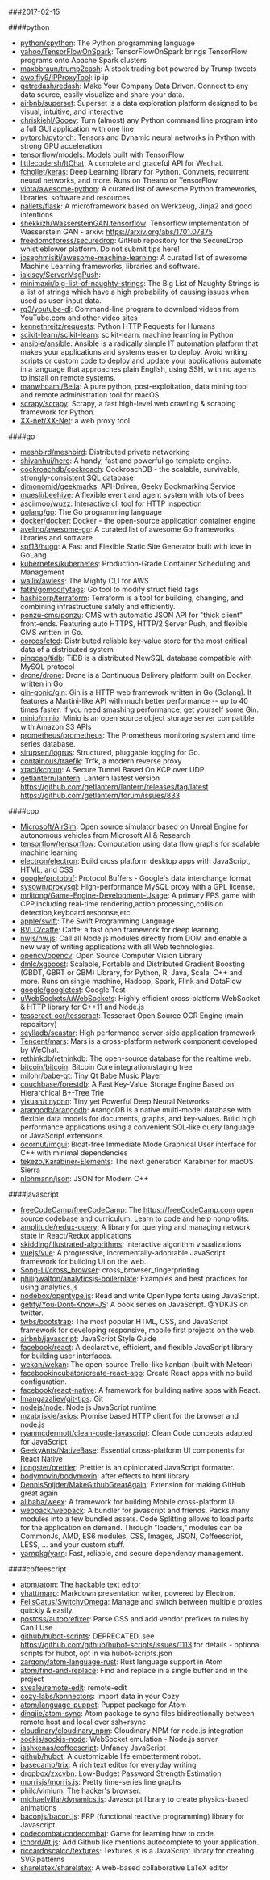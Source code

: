 ###2017-02-15

####python
* [python/cpython](https://github.com/python/cpython): The Python programming language
* [yahoo/TensorFlowOnSpark](https://github.com/yahoo/TensorFlowOnSpark): TensorFlowOnSpark brings TensorFlow programs onto Apache Spark clusters
* [maxbbraun/trump2cash](https://github.com/maxbbraun/trump2cash): A stock trading bot powered by Trump tweets
* [awolfly9/IPProxyTool](https://github.com/awolfly9/IPProxyTool):  ip ip 
* [getredash/redash](https://github.com/getredash/redash): Make Your Company Data Driven. Connect to any data source, easily visualize and share your data.
* [airbnb/superset](https://github.com/airbnb/superset): Superset is a data exploration platform designed to be visual, intuitive, and interactive
* [chriskiehl/Gooey](https://github.com/chriskiehl/Gooey): Turn (almost) any Python command line program into a full GUI application with one line
* [pytorch/pytorch](https://github.com/pytorch/pytorch): Tensors and Dynamic neural networks in Python with strong GPU acceleration
* [tensorflow/models](https://github.com/tensorflow/models): Models built with TensorFlow
* [littlecodersh/ItChat](https://github.com/littlecodersh/ItChat): A complete and graceful API for Wechat. 
* [fchollet/keras](https://github.com/fchollet/keras): Deep Learning library for Python. Convnets, recurrent neural networks, and more. Runs on Theano or TensorFlow.
* [vinta/awesome-python](https://github.com/vinta/awesome-python): A curated list of awesome Python frameworks, libraries, software and resources
* [pallets/flask](https://github.com/pallets/flask): A microframework based on Werkzeug, Jinja2 and good intentions
* [shekkizh/WassersteinGAN.tensorflow](https://github.com/shekkizh/WassersteinGAN.tensorflow): Tensorflow implementation of Wasserstein GAN - arxiv: https://arxiv.org/abs/1701.07875
* [freedomofpress/securedrop](https://github.com/freedomofpress/securedrop): GitHub repository for the SecureDrop whistleblower platform. Do not submit tips here!
* [josephmisiti/awesome-machine-learning](https://github.com/josephmisiti/awesome-machine-learning): A curated list of awesome Machine Learning frameworks, libraries and software.
* [iakisey/ServerMsgPush](https://github.com/iakisey/ServerMsgPush): 
* [minimaxir/big-list-of-naughty-strings](https://github.com/minimaxir/big-list-of-naughty-strings): The Big List of Naughty Strings is a list of strings which have a high probability of causing issues when used as user-input data.
* [rg3/youtube-dl](https://github.com/rg3/youtube-dl): Command-line program to download videos from YouTube.com and other video sites
* [kennethreitz/requests](https://github.com/kennethreitz/requests): Python HTTP Requests for Humans
* [scikit-learn/scikit-learn](https://github.com/scikit-learn/scikit-learn): scikit-learn: machine learning in Python
* [ansible/ansible](https://github.com/ansible/ansible): Ansible is a radically simple IT automation platform that makes your applications and systems easier to deploy. Avoid writing scripts or custom code to deploy and update your applications automate in a language that approaches plain English, using SSH, with no agents to install on remote systems.
* [manwhoami/Bella](https://github.com/manwhoami/Bella): A pure python, post-exploitation, data mining tool and remote administration tool for macOS.
* [scrapy/scrapy](https://github.com/scrapy/scrapy): Scrapy, a fast high-level web crawling & scraping framework for Python.
* [XX-net/XX-Net](https://github.com/XX-net/XX-Net): a web proxy tool

####go
* [meshbird/meshbird](https://github.com/meshbird/meshbird): Distributed private networking
* [shiyanhui/hero](https://github.com/shiyanhui/hero): A handy, fast and powerful go template engine.
* [cockroachdb/cockroach](https://github.com/cockroachdb/cockroach): CockroachDB - the scalable, survivable, strongly-consistent SQL database
* [dimonomid/geekmarks](https://github.com/dimonomid/geekmarks): API-Driven, Geeky Bookmarking Service
* [muesli/beehive](https://github.com/muesli/beehive): A flexible event and agent system with lots of bees
* [asciimoo/wuzz](https://github.com/asciimoo/wuzz): Interactive cli tool for HTTP inspection
* [golang/go](https://github.com/golang/go): The Go programming language
* [docker/docker](https://github.com/docker/docker): Docker - the open-source application container engine
* [avelino/awesome-go](https://github.com/avelino/awesome-go): A curated list of awesome Go frameworks, libraries and software
* [spf13/hugo](https://github.com/spf13/hugo): A Fast and Flexible Static Site Generator built with love in GoLang
* [kubernetes/kubernetes](https://github.com/kubernetes/kubernetes): Production-Grade Container Scheduling and Management
* [wallix/awless](https://github.com/wallix/awless): The Mighty CLI for AWS
* [fatih/gomodifytags](https://github.com/fatih/gomodifytags): Go tool to modify struct field tags
* [hashicorp/terraform](https://github.com/hashicorp/terraform): Terraform is a tool for building, changing, and combining infrastructure safely and efficiently.
* [ponzu-cms/ponzu](https://github.com/ponzu-cms/ponzu): CMS with automatic JSON API for "thick client" front-ends. Featuring auto HTTPS, HTTP/2 Server Push, and flexible CMS written in Go.
* [coreos/etcd](https://github.com/coreos/etcd): Distributed reliable key-value store for the most critical data of a distributed system
* [pingcap/tidb](https://github.com/pingcap/tidb): TiDB is a distributed NewSQL database compatible with MySQL protocol
* [drone/drone](https://github.com/drone/drone): Drone is a Continuous Delivery platform built on Docker, written in Go
* [gin-gonic/gin](https://github.com/gin-gonic/gin): Gin is a HTTP web framework written in Go (Golang). It features a Martini-like API with much better performance -- up to 40 times faster. If you need smashing performance, get yourself some Gin.
* [minio/minio](https://github.com/minio/minio): Minio is an open source object storage server compatible with Amazon S3 APIs
* [prometheus/prometheus](https://github.com/prometheus/prometheus): The Prometheus monitoring system and time series database.
* [sirupsen/logrus](https://github.com/sirupsen/logrus): Structured, pluggable logging for Go.
* [containous/traefik](https://github.com/containous/traefik): Trfk, a modern reverse proxy
* [xtaci/kcptun](https://github.com/xtaci/kcptun): A Secure Tunnel Based On KCP over UDP
* [getlantern/lantern](https://github.com/getlantern/lantern): Lantern lastest version https://github.com/getlantern/lantern/releases/tag/latest   https://github.com/getlantern/forum/issues/833 

####cpp
* [Microsoft/AirSim](https://github.com/Microsoft/AirSim): Open source simulator based on Unreal Engine for autonomous vehicles from Microsoft AI & Research
* [tensorflow/tensorflow](https://github.com/tensorflow/tensorflow): Computation using data flow graphs for scalable machine learning
* [electron/electron](https://github.com/electron/electron): Build cross platform desktop apps with JavaScript, HTML, and CSS
* [google/protobuf](https://github.com/google/protobuf): Protocol Buffers - Google's data interchange format
* [sysown/proxysql](https://github.com/sysown/proxysql): High-performance MySQL proxy with a GPL license.
* [mrlitong/Game-Engine-Development-Usage](https://github.com/mrlitong/Game-Engine-Development-Usage): A primary FPS game with CPP,including real-time rendering,action processing,collision detection,keyboard response,etc.
* [apple/swift](https://github.com/apple/swift): The Swift Programming Language
* [BVLC/caffe](https://github.com/BVLC/caffe): Caffe: a fast open framework for deep learning.
* [nwjs/nw.js](https://github.com/nwjs/nw.js): Call all Node.js modules directly from DOM and enable a new way of writing applications with all Web technologies.
* [opencv/opencv](https://github.com/opencv/opencv): Open Source Computer Vision Library
* [dmlc/xgboost](https://github.com/dmlc/xgboost): Scalable, Portable and Distributed Gradient Boosting (GBDT, GBRT or GBM) Library, for Python, R, Java, Scala, C++ and more. Runs on single machine, Hadoop, Spark, Flink and DataFlow
* [google/googletest](https://github.com/google/googletest): Google Test
* [uWebSockets/uWebSockets](https://github.com/uWebSockets/uWebSockets): Highly efficient cross-platform WebSocket & HTTP library for C++11 and Node.js
* [tesseract-ocr/tesseract](https://github.com/tesseract-ocr/tesseract): Tesseract Open Source OCR Engine (main repository)
* [scylladb/seastar](https://github.com/scylladb/seastar): High performance server-side application framework
* [Tencent/mars](https://github.com/Tencent/mars): Mars is a cross-platform network component developed by WeChat.
* [rethinkdb/rethinkdb](https://github.com/rethinkdb/rethinkdb): The open-source database for the realtime web.
* [bitcoin/bitcoin](https://github.com/bitcoin/bitcoin): Bitcoin Core integration/staging tree
* [milohr/babe-qt](https://github.com/milohr/babe-qt): Tiny Qt Babe Music Player
* [couchbase/forestdb](https://github.com/couchbase/forestdb): A Fast Key-Value Storage Engine Based on Hierarchical B+-Tree Trie
* [yixuan/tinydnn](https://github.com/yixuan/tinydnn): Tiny yet Powerful Deep Neural Networks
* [arangodb/arangodb](https://github.com/arangodb/arangodb): ArangoDB is a native multi-model database with flexible data models for documents, graphs, and key-values. Build high performance applications using a convenient SQL-like query language or JavaScript extensions.
* [ocornut/imgui](https://github.com/ocornut/imgui): Bloat-free Immediate Mode Graphical User interface for C++ with minimal dependencies
* [tekezo/Karabiner-Elements](https://github.com/tekezo/Karabiner-Elements): The next generation Karabiner for macOS Sierra
* [nlohmann/json](https://github.com/nlohmann/json): JSON for Modern C++

####javascript
* [freeCodeCamp/freeCodeCamp](https://github.com/freeCodeCamp/freeCodeCamp): The https://freeCodeCamp.com open source codebase and curriculum. Learn to code and help nonprofits.
* [amplitude/redux-query](https://github.com/amplitude/redux-query): A library for querying and managing network state in React/Redux applications
* [skidding/illustrated-algorithms](https://github.com/skidding/illustrated-algorithms): Interactive algorithm visualizations
* [vuejs/vue](https://github.com/vuejs/vue): A progressive, incrementally-adoptable JavaScript framework for building UI on the web.
* [Song-Li/cross_browser](https://github.com/Song-Li/cross_browser): cross_browser_fingerprinting
* [philipwalton/analyticsjs-boilerplate](https://github.com/philipwalton/analyticsjs-boilerplate): Examples and best practices for using analytics.js
* [nodebox/opentype.js](https://github.com/nodebox/opentype.js): Read and write OpenType fonts using JavaScript.
* [getify/You-Dont-Know-JS](https://github.com/getify/You-Dont-Know-JS): A book series on JavaScript. @YDKJS on twitter.
* [twbs/bootstrap](https://github.com/twbs/bootstrap): The most popular HTML, CSS, and JavaScript framework for developing responsive, mobile first projects on the web.
* [airbnb/javascript](https://github.com/airbnb/javascript): JavaScript Style Guide
* [facebook/react](https://github.com/facebook/react): A declarative, efficient, and flexible JavaScript library for building user interfaces.
* [wekan/wekan](https://github.com/wekan/wekan): The open-source Trello-like kanban (built with Meteor)
* [facebookincubator/create-react-app](https://github.com/facebookincubator/create-react-app): Create React apps with no build configuration.
* [facebook/react-native](https://github.com/facebook/react-native): A framework for building native apps with React.
* [Imangazaliev/git-tips](https://github.com/Imangazaliev/git-tips):         Git
* [nodejs/node](https://github.com/nodejs/node): Node.js JavaScript runtime 
* [mzabriskie/axios](https://github.com/mzabriskie/axios): Promise based HTTP client for the browser and node.js
* [ryanmcdermott/clean-code-javascript](https://github.com/ryanmcdermott/clean-code-javascript):  Clean Code concepts adapted for JavaScript
* [GeekyAnts/NativeBase](https://github.com/GeekyAnts/NativeBase): Essential cross-platform UI components for React Native
* [jlongster/prettier](https://github.com/jlongster/prettier): Prettier is an opinionated JavaScript formatter.
* [bodymovin/bodymovin](https://github.com/bodymovin/bodymovin): after effects to html library
* [DennisSnijder/MakeGithubGreatAgain](https://github.com/DennisSnijder/MakeGithubGreatAgain): Extension for making GitHub great again
* [alibaba/weex](https://github.com/alibaba/weex): A framework for building Mobile cross-platform UI
* [webpack/webpack](https://github.com/webpack/webpack): A bundler for javascript and friends. Packs many modules into a few bundled assets. Code Splitting allows to load parts for the application on demand. Through "loaders," modules can be CommonJs, AMD, ES6 modules, CSS, Images, JSON, Coffeescript, LESS, ... and your custom stuff.
* [yarnpkg/yarn](https://github.com/yarnpkg/yarn):  Fast, reliable, and secure dependency management.

####coffeescript
* [atom/atom](https://github.com/atom/atom): The hackable text editor
* [yhatt/marp](https://github.com/yhatt/marp): Markdown presentation writer, powered by Electron.
* [FelisCatus/SwitchyOmega](https://github.com/FelisCatus/SwitchyOmega): Manage and switch between multiple proxies quickly & easily.
* [postcss/autoprefixer](https://github.com/postcss/autoprefixer): Parse CSS and add vendor prefixes to rules by Can I Use
* [github/hubot-scripts](https://github.com/github/hubot-scripts): DEPRECATED, see https://github.com/github/hubot-scripts/issues/1113 for details - optional scripts for hubot, opt in via hubot-scripts.json
* [zargony/atom-language-rust](https://github.com/zargony/atom-language-rust): Rust language support in Atom
* [atom/find-and-replace](https://github.com/atom/find-and-replace): Find and replace in a single buffer and in the project
* [sveale/remote-edit](https://github.com/sveale/remote-edit): remote-edit
* [cozy-labs/konnectors](https://github.com/cozy-labs/konnectors): Import data in your Cozy
* [atom/language-puppet](https://github.com/atom/language-puppet): Puppet package for Atom
* [dingjie/atom-sync](https://github.com/dingjie/atom-sync): Atom package to sync files bidirectionally between remote host and local over ssh+rsync
* [cloudinary/cloudinary_npm](https://github.com/cloudinary/cloudinary_npm): Cloudinary NPM for node.js integration
* [sockjs/sockjs-node](https://github.com/sockjs/sockjs-node): WebSocket emulation - Node.js server
* [jashkenas/coffeescript](https://github.com/jashkenas/coffeescript): Unfancy JavaScript
* [github/hubot](https://github.com/github/hubot): A customizable life embetterment robot.
* [basecamp/trix](https://github.com/basecamp/trix): A rich text editor for everyday writing
* [dropbox/zxcvbn](https://github.com/dropbox/zxcvbn): Low-Budget Password Strength Estimation
* [morrisjs/morris.js](https://github.com/morrisjs/morris.js): Pretty time-series line graphs
* [philc/vimium](https://github.com/philc/vimium): The hacker's browser.
* [michaelvillar/dynamics.js](https://github.com/michaelvillar/dynamics.js): Javascript library to create physics-based animations
* [baconjs/bacon.js](https://github.com/baconjs/bacon.js): FRP (functional reactive programming) library for Javascript
* [codecombat/codecombat](https://github.com/codecombat/codecombat): Game for learning how to code.
* [ichord/At.js](https://github.com/ichord/At.js): Add Github like mentions autocomplete to your application.
* [riccardoscalco/textures](https://github.com/riccardoscalco/textures): Textures.js is a JavaScript library for creating SVG patterns
* [sharelatex/sharelatex](https://github.com/sharelatex/sharelatex): A web-based collaborative LaTeX editor
